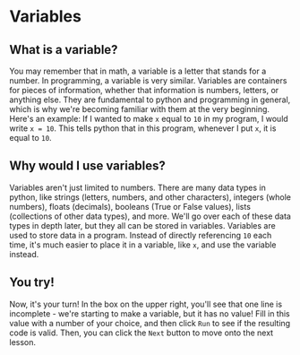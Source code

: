 # Variables
## What is a variable?
You may remember that in math, a variable is a letter that stands for a number. In programming, a variable is very similar. 
Variables are containers for pieces of information, whether that information is numbers, letters, or anything else.
They are fundamental to python and programming in general, which is why we're becoming familiar with them at the very beginning.
Here's an example: If I wanted to make `x` equal to `10` in my program, I would write `x = 10`. 
This tells python that in this program, whenever I put `x`, it is equal to `10`. 
## Why would I use variables?
Variables aren't just limited to numbers. There are many data types in python, 
like strings (letters, numbers, and other characters), integers (whole numbers), floats (decimals), booleans (True or False values), lists (collections of other data types), and more. 
We'll go over each of these data types in depth later, but they all can be stored in variables. 
Variables are used to store data in a program. Instead of directly referencing `10` each time, it's much easier to 
place it in a variable, like `x`, and use the variable instead. 

## You try!
Now, it's your turn! In the box on the upper right, you'll see that one line is incomplete - we're starting to make a variable, but it has no value! 
Fill in this value with a number of your choice, and then click `Run` to see if the resulting code is valid. 
Then, you can click the `Next` button to move onto the next lesson. 
